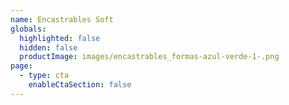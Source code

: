 ```yaml
---
name: Encastrables Soft
globals:
  highlighted: false
  hidden: false
  productImage: images/encastrables_formas-azul-verde-1-.png
page:
  - type: cta
    enableCtaSection: false
---
```

